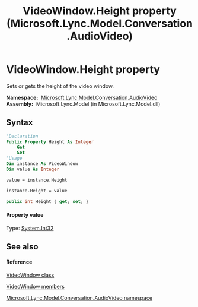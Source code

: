 ﻿---
title: VideoWindow.Height property  (Microsoft.Lync.Model.Conversation.AudioVideo)
TOCTitle: 'Height property '
ms:assetid: P:Microsoft.Lync.Model.Conversation.AudioVideo.VideoWindow.Height_DI_3_UC_OCS14MrefLyncWPF
ms:mtpsurl: https://msdn.microsoft.com/en-us/library/microsoft.lync.model.conversation.audiovideo.videowindow.height_di_3_uc_ocs14mreflyncwpf(v=office.15)
ms:contentKeyID: 48593460
ms.date: 07/28/2014
mtps_version: v=office.15
f1_keywords:
- Microsoft.Lync.Model.Conversation.AudioVideo.VideoWindow.Height
dev_langs:
- CSharp
- JScript
- VB
- other
---

# VideoWindow.Height property

Sets or gets the height of the video window.

**Namespace:**  [Microsoft.Lync.Model.Conversation.AudioVideo](microsoft-lync-model-conversation-audiovideo-namespace_2.md)  
**Assembly:**  Microsoft.Lync.Model (in Microsoft.Lync.Model.dll)

## Syntax

``` vb
'Declaration
Public Property Height As Integer
    Get
    Set
'Usage
Dim instance As VideoWindow
Dim value As Integer

value = instance.Height

instance.Height = value
```

``` csharp
public int Height { get; set; }
```

#### Property value

Type: [System.Int32](http://msdn2.microsoft.com/en-us/library/td2s409d)  

## See also

#### Reference

[VideoWindow class](videowindow-class-microsoft-lync-model-conversation-audiovideo_2.md)

[VideoWindow members](videowindow-members-microsoft-lync-model-conversation-audiovideo_2.md)

[Microsoft.Lync.Model.Conversation.AudioVideo namespace](microsoft-lync-model-conversation-audiovideo-namespace_2.md)

